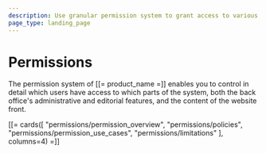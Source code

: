```yaml
---
description: Use granular permission system to grant access to various parts of the system using roles, policies, and limitations.
page_type: landing_page
---
```


# Permissions

The permission system of [[= product_name =]] enables you to control in detail which users have access to which parts of the system, both the back office's administrative and editorial features, and the content of the website front.

[[= cards([
    "permissions/permission_overview",
    "permissions/policies",
    "permissions/permission_use_cases",
    "permissions/limitations"
], columns=4) =]]

